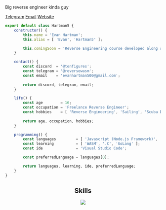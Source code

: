 Big reverse engineer kinda guy

[Telegram](https://t.me/reversewasm)
[Email](mailto:evan@nodesolutions.dev)
[Website](https://nodesolutions.dev/)

```js
export default class Hartman5 {
    constructor() {
        this.name = 'Evan Hartman';
        this.alias = [ 'Evan', 'Hartman5' ];

        this.comingSoon = 'Reverse Engineering course developed along side xTekky.';
    }

    contact() {
        const discord  = '@tenfigures';
        const telegram = '@reversewasm';
        const email    = 'evanhartman500@gmail.com';
        
        return discord, telegram, email;
    }

    life() {
        const age        = 16;
        const occupation = 'Freelance Reverse Engineer';
        const hobbies    = [ 'Reverse Engineering', 'Sailing', 'Scuba Diving', 'Wrestling' ];
        
        return age, occupation, hobbies;
    }

    programming() {
        const languages         = [ 'Javascript (Node.js Framework)', 'Python', 'C#' ];
        const learning          = [ 'WASM', '.C', 'GoLang' ];
        const ide               = 'Visual Studio Code';

        const preferredLanguage = languages[0];

        return languages, learning, ide, preferredLanguage;
    }
}
```

<h2 align="center">Skills </h2>

<p align="center">
  <a href="https://skillicons.dev">
    <img src="https://skillicons.dev/icons?i=androidstudio,cs,express,github,go,html,css,js,nodejs,php,py,react,vscode,webpack,wasm" />
  </a>
</p>

<p align="center">
    <img alt="" src="https://github-readme-stats.vercel.app/api?username=hartman5&theme=tokyonight&show_icons=true">
</p>
